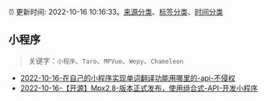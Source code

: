 :alarm_clock: 更新时间: 2022-10-16 10:16:33。[来源分类](../README.md)、[标签分类](../TAGS.md)、[时间分类](../TIMELINE.md)

## 小程序


> 关键字：`小程序`、`Taro`、`MPVue`、`Wepy`、`Chameleon`



- [2022-10-16-在自己的小程序实现单词翻译功能用哪里的-api-不侵权](https://www.v2ex.com/t/887335) 
- [2022-10-16-【开源】Mpx2.8-版本正式发布，使用组合式-API-开发小程序](https://toutiao.io/k/1xo8w0v) 